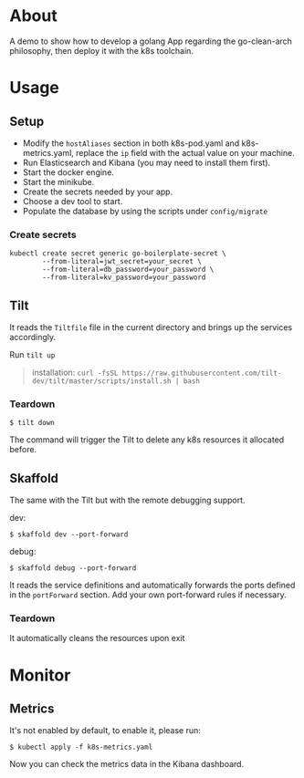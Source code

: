 # About

A demo to show how to develop a golang App regarding the go-clean-arch philosophy, then deploy it with the k8s toolchain.

# Usage

## Setup

- Modify the `hostAliases` section in both k8s-pod.yaml and k8s-metrics.yaml, replace the `ip` field with the actual value on your machine.
- Run Elasticsearch and Kibana (you may need to install them first).
- Start the docker engine.
- Start the minikube.
- Create the secrets needed by your app.
- Choose a dev tool to start.
- Populate the database by using the scripts under `config/migrate`

### Create secrets

```shell
kubectl create secret generic go-boilerplate-secret \
        --from-literal=jwt_secret=your_secret \
        --from-literal=db_password=your_password \
        --from-literal=kv_password=your_password
```

## Tilt

It reads the `Tiltfile` file in the current directory and brings up the services accordingly.

Run `tilt up`

>installation: `curl -fsSL https://raw.githubusercontent.com/tilt-dev/tilt/master/scripts/install.sh | bash`

### Teardown

```shell
$ tilt down
```

The command will trigger the Tilt to delete any k8s resources it allocated before.

## Skaffold

The same with the Tilt but with the remote debugging support.

dev:

```shell
$ skaffold dev --port-forward
```

debug:

```shell
$ skaffold debug --port-forward
```

It reads the service definitions and automatically forwards the ports defined in the `portForward` section. Add your own port-forward rules if necessary.

### Teardown

It automatically cleans the resources upon exit

# Monitor

## Metrics

It's not enabled by default, to enable it, please run:

```shell
$ kubectl apply -f k8s-metrics.yaml
```

Now you can check the metrics data in the Kibana dashboard.